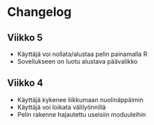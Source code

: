 # Changelog

## Viikko 5

- Käyttäjä voi nollata/alustaa pelin painamalla R
- Sovellukseen on luotu alustava päävalikko

## Viikko 4

- Käyttäjä kykenee liikkumaan nuolinäppäimin
- Käyttäjä voi loikata välilyönnillä
- Pelin rakenne hajautettu useisiin moduuleihin
